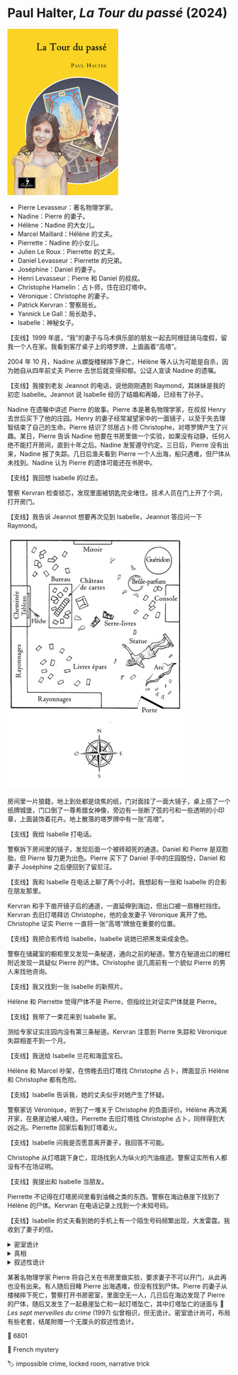 # Paul Halter, <i>La Tour du passé</i> (2024)

<img src=images/2024_cover.jpg width=250/>

* Pierre Levasseur：著名物理学家。
* Nadine：Pierre 的妻子。
* Hélène：Nadine 的大女儿。
* Marcel Maillard：Hélène 的丈夫。
* Pierrette：Nadine 的小女儿。
* Julien Le Roux：Pierrette 的丈夫。
* Daniel Levasseur：Pierrette 的兄弟。
* Joséphine：Daniel 的妻子。
* Henri Levasseur：Pierre 和 Daniel 的叔叔。
* Christophe Hamelin：占卜师，住在旧灯塔中。
* Véronique：Christophe 的妻子。
* Patrick Kervran：警察局长。
* Yannick Le Gall：局长助手。
* Isabelle：神秘女子。

【支线】1999 年底，“我”的妻子与马术俱乐部的朋友一起去阿根廷骑马度假，留我一个人在家。我看到客厅桌子上的塔罗牌，上面画着“高塔”。

2004 年 10 月，Nadine 从螺旋楼梯摔下身亡，Hélène 等人认为可能是自杀，因为她自从四年前丈夫 Pierre 去世后就变得抑郁。公证人宣读 Nadine 的遗嘱。

【支线】我接到老友 Jeannot 的电话，说他刚刚遇到 Raymond，其妹妹是我的初恋 Isabelle。Jeannot 说 Isabelle 经历了结婚和再婚，已经有了孙子。

Nadine 在遗嘱中讲述 Pierre 的故事。Pierre 本是著名物理学家，在叔叔 Henry 去世后买下了他的庄园。Henry 的妻子经常凝望家中的一面镜子，以至于失去理智结束了自己的生命。Pierre 结识了邻居占卜师 Christophe，对塔罗牌产生了兴趣。某日，Pierre 告诉 Nadine 他要在书房里做一个实验，如果没有动静，任何人绝不能打开房间，直到十年之后。Nadine 发誓遵守约定。三日后，Pierre 没有出来，Nadine 报了失踪。几日后渔夫看到 Pierre 一个人出海，船只遇难，但尸体从未找到。Nadine 认为 Pierre 的遗体可能还在书房中。

【支线】我回想 Isabelle 的过去。

警察 Kervran 检查锁芯，发现里面被钥匙完全堵住。技术人员在门上开了个洞，打开房门。

【支线】我告诉 Jeannot 想要再次见到 Isabelle，Jeannot 答应问一下 Raymond。

<img src=images/2024_room.jpg width=400/>

房间里一片狼籍，地上到处都是烧焦的纸，门对面挂了一面大镜子，桌上搭了一个纸牌城堡，门口倒了一尊希腊女神像，旁边有一张断了弦的弓和一些透明的小印章，上面装饰着花卉。地上散落的塔罗牌中有一张“高塔”。

【支线】我给 Isabelle 打电话。

警察拆下房间里的镜子，发现后面一个被砖砌死的通道。Daniel 和 Pierre 是双胞胎，但 Pierre 智力更为出色。Pierre 买下了 Daniel 手中的庄园股份，Daniel 和妻子 Joséphine 之后便回到了留尼汪。

【支线】我和 Isabelle 在电话上聊了两个小时。我想起有一张和 Isabelle 的合影在朋友那里。

Kervran 和手下凿开镜子后的通道，一直延伸到海边，但出口被一扇栅栏挡住。Kervran 去旧灯塔拜访 Christophe，他的金发妻子 Véronique 离开了他。Christophe 证实 Pierre 一直将一张“高塔”牌放在重要的位置。

【支线】我把合影传给 Isabelle，Isabelle 说她已把黑发染成金色。

警察在储藏室的橱柜里又发现一条秘道，通向之前的秘道。警方在秘道出口的栅栏附近发现一具疑似 Pierre 的尸体。Christophe 说几周前有一个貌似 Pierre 的男人来找他咨询。

【支线】我又找到一张 Isabelle 的新照片。

Hélène 和 Pierrette 觉得尸体不是 Pierre，但指纹比对证实尸体就是 Pierre。

【支线】我带了一束花来到 Isabelle 家。

测绘专家证实庄园内没有第三条秘道。Kervran 注意到 Pierre 失踪和 Véronique 失踪相差不到一个月。

【支线】我送给 Isabelle 兰花和海蓝宝石。

Hélène 和 Marcel 吵架，在傍晚去旧灯塔找 Christophe 占卜，牌面显示 Hélène 和 Christophe 都有危险。

【支线】Isabelle 告诉我，她的丈夫似乎对她产生了怀疑。

警察家访 Véronique，听到了一堆关于 Christophe 的负面评价。Hélène 再次离开家，在悬崖边被人喊住。Pierrette 去旧灯塔找 Christophe 占卜，同样得到大凶之兆。Pierrette 回家后看到灯塔着火。

【支线】Isabelle 问我是否愿意离开妻子，我回答不可能。

Christophe 从灯塔跳下身亡，现场找到人为纵火的汽油痕迹。警察证实所有人都没有不在场证明。

【支线】我提出和 Isabelle 当朋友。

Pierrette 不记得在灯塔房间里看到油桶之类的东西。警察在海边悬崖下找到了 Hélène 的尸体。Kervran 在电话记录上找到一个未知号码。

【支线】Isabelle 的丈夫看到她的手机上有一个陌生号码频繁出现，大发雷霆。我收到了妻子的信。

<details><summary>密室诡计</summary>
犯人用绳子把一把弓绷紧，夹在墙和锁的按钮之间，两个触点用有黏性的小花印章垫住，然后把一张涂有鞭炮粉的皱纸放在绳子中间，点燃引线，迅速从门缝离开。鞭炮纸点燃后烧断绳子，弓弹开之后自动将锁锁上。犯人在锁的按钮处只垫了一个印章，在墙上垫了三四个印章。印章非常柔软，可以容易地压缩到一半的厚度，所以留下了足够的开门余地。

<img src=images/2024_trick.jpg width=400/>
</details>

<details><summary>真相</summary>
Pierre 买下庄园后不久，Daniel 与 Joséphine 前去拜访，Pierre 对 Joséphine 一见倾心，于是和 Daniel 交换身份，Pierre 变身 Daniel 与 Joséphine 去了留尼汪，Daniel 则以 Pierre 的身份留在庄园。1985 年 Daniel 与 Nadine 结婚。

Daniel 与初恋旧情复燃，决定离开 Nadine，所以假装陷入疯狂，把自己锁在房间里，用密室诡计逃脱。Nadine 报了失踪，Pierre 为了避免警方搜索，假装在船难事故中死亡。Daniel 去留尼汪向 Pierre 解释了真相，遭到 Pierre 谴责。Nadine 去世后，Hélène 通知“Daniel 叔叔”（其实是 Pierre）来参加葬礼，Pierre 与 Daniel 在庄园秘密会面，二人爆发冲突，Pierre 不慎滑下悬崖摔死。Daniel 知道一旦有人发现 Pierre 的尸体，自己交换身份的事情就会曝光，所以他将身份再次由 Pierre 更换成“留尼汪的 Daniel”，参加了 Nadine 的葬礼。Daniel 假冒 Pierre 找 Christophe 占卜，故意留下“Pierre 偷偷回到村里”的假象，但被 Christophe 看穿。Daniel 将 Hélène 推下悬崖，把 Christophe 打晕后在屋里泼上汽油点火，迫使他跳下灯塔。Daniel 多次用 Pierre 留下的手机与 Joséphine 通电话，但有一次不经意用了另一个手机，被 Kervran 发现。Daniel 的现任妻子名为 Durand。
</details>

<details><summary>叙述性诡计</summary>
支线中的“我”是警察局长 Patrick Kervran，他的前妻去了阿根廷后决定留在那里，Kervran 与初恋 Isabelle 重修旧好。
</details>

某著名物理学家 Pierre 将自己关在书房里做实验，要求妻子不可以开门，从此再也没有出来。有人随后目睹 Pierre 出海遇难，但没有找到尸体。Pierre 的妻子从楼梯摔下死亡，警察打开书房密室，里面空无一人，几日后在海边发现了 Pierre 的尸体，随后又发生了一起悬崖坠亡和一起灯塔坠亡，其中灯塔坠亡的谜面与 📖 <i>Les sept merveilles du crime</i> (1997) 似曾相识，但无诡计。密室诡计尚可，布局有些老套，结尾附赠一个无厘头的叙述性诡计。

:link: 6801

:file_folder: French mystery

:label: impossible crime, locked room, narrative trick
